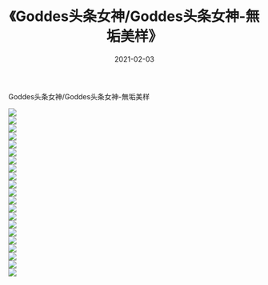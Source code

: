 ﻿---
layout: post
title:  《Goddes头条女神/Goddes头条女神-無垢美样》
date:   2021-02-03
img: http://pic.660000.xyz/1:/网络美图/2021/Goddes头条女神/Goddes头条女神-無垢美样/000.jpg
categories: [美女, 清纯, 唯美]
---

Goddes头条女神/Goddes头条女神-無垢美样

 ![](http://pic.660000.xyz/1:/网络美图/2021/Goddes头条女神/Goddes头条女神-無垢美样/001.jpg) <br>![](http://pic.660000.xyz/1:/网络美图/2021/Goddes头条女神/Goddes头条女神-無垢美样/002.jpg) <br>![](http://pic.660000.xyz/1:/网络美图/2021/Goddes头条女神/Goddes头条女神-無垢美样/003.jpg) <br>![](http://pic.660000.xyz/1:/网络美图/2021/Goddes头条女神/Goddes头条女神-無垢美样/004.jpg) <br>![](http://pic.660000.xyz/1:/网络美图/2021/Goddes头条女神/Goddes头条女神-無垢美样/005.jpg) <br>![](http://pic.660000.xyz/1:/网络美图/2021/Goddes头条女神/Goddes头条女神-無垢美样/006.jpg) <br>![](http://pic.660000.xyz/1:/网络美图/2021/Goddes头条女神/Goddes头条女神-無垢美样/007.jpg) <br>![](http://pic.660000.xyz/1:/网络美图/2021/Goddes头条女神/Goddes头条女神-無垢美样/008.jpg) <br>![](http://pic.660000.xyz/1:/网络美图/2021/Goddes头条女神/Goddes头条女神-無垢美样/009.jpg) <br>![](http://pic.660000.xyz/1:/网络美图/2021/Goddes头条女神/Goddes头条女神-無垢美样/010.jpg) <br>![](http://pic.660000.xyz/1:/网络美图/2021/Goddes头条女神/Goddes头条女神-無垢美样/011.jpg) <br>![](http://pic.660000.xyz/1:/网络美图/2021/Goddes头条女神/Goddes头条女神-無垢美样/012.jpg) <br>![](http://pic.660000.xyz/1:/网络美图/2021/Goddes头条女神/Goddes头条女神-無垢美样/013.jpg) <br>![](http://pic.660000.xyz/1:/网络美图/2021/Goddes头条女神/Goddes头条女神-無垢美样/014.jpg) <br>![](http://pic.660000.xyz/1:/网络美图/2021/Goddes头条女神/Goddes头条女神-無垢美样/015.jpg) <br>![](http://pic.660000.xyz/1:/网络美图/2021/Goddes头条女神/Goddes头条女神-無垢美样/016.jpg) <br>![](http://pic.660000.xyz/1:/网络美图/2021/Goddes头条女神/Goddes头条女神-無垢美样/017.jpg) <br>![](http://pic.660000.xyz/1:/网络美图/2021/Goddes头条女神/Goddes头条女神-無垢美样/018.jpg) <br>![](http://pic.660000.xyz/1:/网络美图/2021/Goddes头条女神/Goddes头条女神-無垢美样/019.jpg) <br>![](http://pic.660000.xyz/1:/网络美图/2021/Goddes头条女神/Goddes头条女神-無垢美样/020.jpg) <br>![](http://pic.660000.xyz/1:/网络美图/2021/Goddes头条女神/Goddes头条女神-無垢美样/021.jpg) <br>
